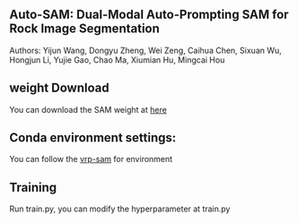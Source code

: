 ## Auto-SAM: Dual-Modal Auto-Prompting SAM for Rock Image Segmentation

Authors: Yijun Wang, Dongyu Zheng, Wei Zeng, Caihua Chen, Sixuan Wu, Hongjun Li, Yujie Gao, Chao Ma, Xiumian Hu, Mingcai Hou

## weight Download

You can download the SAM weight at [here](https://dl.fbaipublicfiles.com/segment_anything/sam_vit_h_4b8939.pth)

## Conda environment settings:

You can follow the [vrp-sam](https://github.com/syp2ysy/VRP-SAM) for environment 

## Training
Run train.py, you can modify the hyperparameter at train.py






